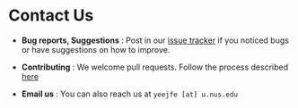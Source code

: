 # Contact Us

* **Bug reports, Suggestions** : Post in our [issue tracker](https://github.com/CS2103JAN2017-F12-B1/Main/issues)
  if you noticed bugs or have suggestions on how to improve.

* **Contributing** : We welcome pull requests. Follow the process described [here](https://github.com/oss-generic/process)

* **Email us** : You can also reach us at `yeejfe [at] u.nus.edu`
